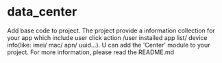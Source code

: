# data_center
Add base code to project.
The project provide a information collection for your app which  include user click action /user installed app list/ device info(like: imei/ mac/ apn/ uuid...). U can add the 'Center' module to your project. For more information, please read the README.md 
